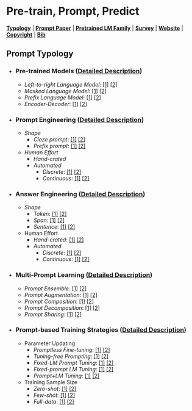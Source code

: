 # Pre-train, Prompt, Predict

[**Typology**](#introduction) | 
[**Prompt Paper**](https://github.com/neulab/ExplainaBoard#web-based-toolkit-quick-learning) |
[**Pretrained LM Family**](#api-based-toolkit-quick-installation) |
[**Survey**](#download-system-outputs) |
[**Website**](https://arxiv.org/pdf/2104.06387.pdf) |
[**Copyright**](https://www.youtube.com/watch?v=3X6NgpbN_GU) |
[**Bib**](http://explainaboard.nlpedia.ai/explainaboard.bib)




 
## Prompt Typology


* ### Pre-trained Models ([Detailed Description](http://pretrain.nlpedia.ai/data/pdf/plm.pdf))
  * *Left-to-right Language Model*: [\[1\]]() [\[2\]]()
  * *Masked Language Model*: [\[1\]]() [\[2\]]()
  * *Prefix Language Model*: [\[1\]]() [\[2\]]()
  * *Encoder-Decoder*: [\[1\]]() [\[2\]]()
* ### Prompt Engineering ([Detailed Description](http://pretrain.nlpedia.ai/data/pdf/template.pdf))
  * *Shape*
    * *Cloze prompt*: [\[1\]]() [\[2\]]()
    * *Prefix prompt*: [\[1\]]() [\[2\]]()
  * *Human Effort*
    * *Hand-crated*
    * *Automated*
        - *Discrete*: [\[1\]]() [\[2\]]()
        - *Continuous*: [\[1\]]() [\[2\]]()
* ### Answer Engineering ([Detailed Description](http://pretrain.nlpedia.ai/data/pdf/answer.pdf))
  * *Shape*
    * *Token*: [\[1\]]() [\[2\]]()
    * *Span*: [\[1\]]() [\[2\]]()
    * *Sentence*: [\[1\]]() [\[2\]]()
  * Human Effort
    * *Hand-crated*: [\[1\]]() [\[2\]]()
    * *Automated*
        - *Discrete*: [\[1\]]() [\[2\]]()
        - *Continuous*: [\[1\]]() [\[2\]]()
    
* ### Multi-Prompt Learning ([Detailed Description](http://pretrain.nlpedia.ai/data/pdf/multi-prompt.pdf))
  * *Prompt Ensemble*: [\[1\]]() [\[2\]]()
  * *Prompt Augmentation*: [\[1\]]() [\[2\]]()
  * *Prompt Composition*: [\[1\]]() [\[2\]]()
  * *Prompt Decomposition*: [\[1\]]() [\[2\]]()
  * *Prompt Sharing*: [\[1\]]() [\[2\]]()
    
* ### Prompt-based Training Strategies ([Detailed Description](http://pretrain.nlpedia.ai/data/pdf/learning.pdf))
  * Parameter Updating
    * *Promptless Fine-tuning*: [\[1\]]() [\[2\]]()
    * *Tuning-free Prompting*: [\[1\]]() [\[2\]]()
    * *Fixed-LM Prompt Tuning*: [\[1\]]() [\[2\]]()
    * *Fixed-prompt LM Tuning*: [\[1\]]() [\[2\]]()
    * *Prompt+LM Tuning*: [\[1\]]() [\[2\]]()
  * Training Sample Size
    * *Zero-shot*: [\[1\]]() [\[2\]]()
    * *Few-shot*: [\[1\]]() [\[2\]]()
    * *Full-data*: [\[1\]]() [\[2\]]()
    
 
